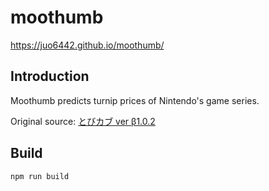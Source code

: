 # moothumb

https://juo6442.github.io/moothumb/

## Introduction

Moothumb predicts turnip prices of Nintendo's game <Animal Crossing> series.

Original source: [とびカブ ver β1.0.2](http://tobikabu.web.fc2.com/)

## Build

```
npm run build
```
